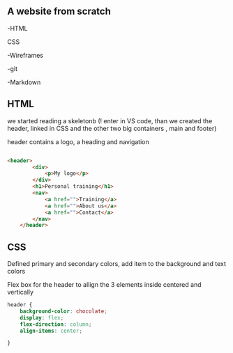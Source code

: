 ## A website from scratch
-HTML

CSS

-Wireframes

-git

-Markdown

## HTML

we started reading a skeletonb (! enter in VS code, than we created the header, linked in CSS and the other two big containers , main and footer)

header contains a logo, a heading and navigation

```html

<header>
        <div>
            <p>My logo</p>
        </div>
        <h1>Personal training</h1>
        <nav>
            <a href="">Training</a>
            <a href="">About us</a>
            <a href="">Contact</a>
        </nav>
    </header>

```
## CSS

Defined primary and secondary colors, add item to the background and text colors

Flex box for the header to allign the 3 elements inside centered and vertically

```css
header {
    background-color: chocolate;
    display: flex;
    flex-direction: column;
    align-items: center;

}
```